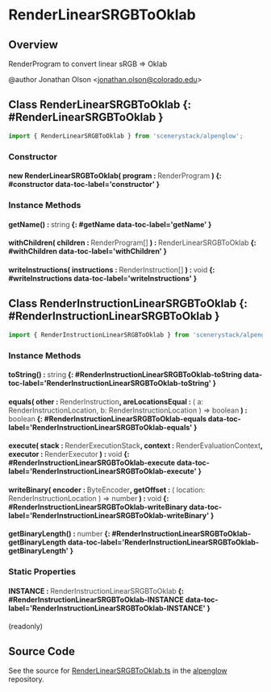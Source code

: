 # RenderLinearSRGBToOklab

## Overview

RenderProgram to convert linear sRGB =&gt; Oklab

@author Jonathan Olson &lt;jonathan.olson@colorado.edu&gt;

## Class RenderLinearSRGBToOklab {: #RenderLinearSRGBToOklab }


```js
import { RenderLinearSRGBToOklab } from 'scenerystack/alpenglow';
```
### Constructor

#### new RenderLinearSRGBToOklab( program : <span style="font-weight: 400; opacity: 80%;">RenderProgram</span> ) {: #constructor data-toc-label='constructor' }

### Instance Methods

#### getName() : <span style="font-weight: 400; opacity: 80%;">string</span> {: #getName data-toc-label='getName' }

#### withChildren( children : <span style="font-weight: 400; opacity: 80%;">RenderProgram[]</span> ) : <span style="font-weight: 400; opacity: 80%;">RenderLinearSRGBToOklab</span> {: #withChildren data-toc-label='withChildren' }

#### writeInstructions( instructions : <span style="font-weight: 400; opacity: 80%;">RenderInstruction[]</span> ) : <span style="font-weight: 400; opacity: 80%;">void</span> {: #writeInstructions data-toc-label='writeInstructions' }



## Class RenderInstructionLinearSRGBToOklab {: #RenderInstructionLinearSRGBToOklab }


```js
import { RenderInstructionLinearSRGBToOklab } from 'scenerystack/alpenglow';
```
### Instance Methods

#### toString() : <span style="font-weight: 400; opacity: 80%;">string</span> {: #RenderInstructionLinearSRGBToOklab-toString data-toc-label='RenderInstructionLinearSRGBToOklab-toString' }

#### equals( other : <span style="font-weight: 400; opacity: 80%;">RenderInstruction</span>, areLocationsEqual : <span style="font-weight: 400; opacity: 80%;">( a: RenderInstructionLocation, b: RenderInstructionLocation ) =&gt; boolean</span> ) : <span style="font-weight: 400; opacity: 80%;">boolean</span> {: #RenderInstructionLinearSRGBToOklab-equals data-toc-label='RenderInstructionLinearSRGBToOklab-equals' }

#### execute( stack : <span style="font-weight: 400; opacity: 80%;">RenderExecutionStack</span>, context : <span style="font-weight: 400; opacity: 80%;">RenderEvaluationContext</span>, executor : <span style="font-weight: 400; opacity: 80%;">RenderExecutor</span> ) : <span style="font-weight: 400; opacity: 80%;">void</span> {: #RenderInstructionLinearSRGBToOklab-execute data-toc-label='RenderInstructionLinearSRGBToOklab-execute' }

#### writeBinary( encoder : <span style="font-weight: 400; opacity: 80%;">ByteEncoder</span>, getOffset : <span style="font-weight: 400; opacity: 80%;">( location: RenderInstructionLocation ) =&gt; number</span> ) : <span style="font-weight: 400; opacity: 80%;">void</span> {: #RenderInstructionLinearSRGBToOklab-writeBinary data-toc-label='RenderInstructionLinearSRGBToOklab-writeBinary' }

#### getBinaryLength() : <span style="font-weight: 400; opacity: 80%;">number</span> {: #RenderInstructionLinearSRGBToOklab-getBinaryLength data-toc-label='RenderInstructionLinearSRGBToOklab-getBinaryLength' }

### Static Properties

#### INSTANCE : <span style="font-weight: 400; opacity: 80%;">RenderInstructionLinearSRGBToOklab</span> {: #RenderInstructionLinearSRGBToOklab-INSTANCE data-toc-label='RenderInstructionLinearSRGBToOklab-INSTANCE' }

(readonly)



## Source Code

See the source for [RenderLinearSRGBToOklab.ts](https://github.com/phetsims/alpenglow/blob/main/js/render-program/RenderLinearSRGBToOklab.ts) in the [alpenglow](https://github.com/phetsims/alpenglow) repository.
